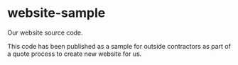# website-sample

Our website source code.

This code has been published as a sample for outside contractors as part of a quote process to create new website for us.
